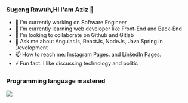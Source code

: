 ### Sugeng Rawuh,Hi I'am Aziz 👋

- 🔭 I’m currently working on Software Engineer
- 🌱 I’m currently learning web developer like Front-End and Back-End
- 👯 I’m looking to collaborate on Github and Gitlab
- 💬 Ask me about AngularJs, ReactJs, NodeJs, Java Spring in Development
- 📫 How to reach me: [Instagram Pages](https://www.instagram.com/alfauzi_k/). and [LinkedIn Pages](https://www.linkedin.com/in/aziz-alfauzi-4b93a717b/).
- ⚡ Fun fact: I like discussing technology and politic

###  Programming language mastered
<img src="https://github-readme-stats.vercel.app/api/top-langs/?username=Azizalfauzi&layout=compact&theme=tokyonight"/>
